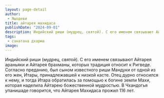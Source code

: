 ```yaml
---
layout: page-detail
author:
 - Яшодеви
title: айтарея махидаса
publishDate: "2024-09-01"
description: Индийский риши (мудрец, святой). С его именем связывают Айтарея араньяки и Айтарея брахманы, которых традиция относит к Ригведе. Согласно преданию, был сыном известного риши Мандуки от одной из его жен, Итары, принадлежавшей к низкой касте. Отец дурно относился к нему, и тогда Итара обратилась за помощью к богине земли Махи, которая наделила Айтарею божественной мудростью. В Чхандогья упанишаде говорится, что Айтарея Махидаса прожил 116 лет.
tags:
 - санатана дхарма
image: 
---
```


Индийский риши (мудрец, святой). С его именем связывают Айтарея араньяки и Айтарея брахманы, которых традиция относит к Ригведе. Согласно преданию, был сыном известного риши Мандуки от одной из его жен, Итары, принадлежавшей к низкой касте. Отец дурно относился к нему, и тогда Итара обратилась за помощью к богине земли Махи, которая наделила Айтарею божественной мудростью. В Чхандогья упанишаде говорится, что Айтарея Махидаса прожил 116 лет.

